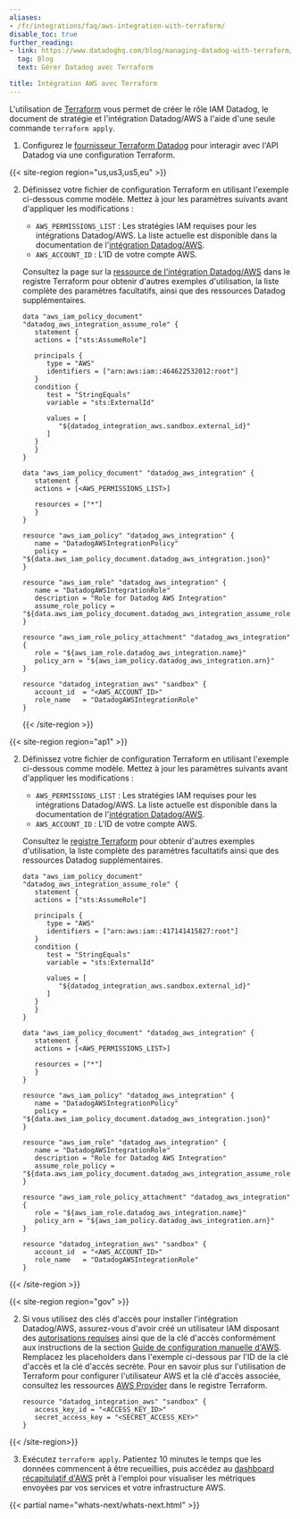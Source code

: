 ```yaml
---
aliases:
- /fr/integrations/faq/aws-integration-with-terraform/
disable_toc: true
further_reading:
- link: https://www.datadoghq.com/blog/managing-datadog-with-terraform/
  tag: Blog
  text: Gérer Datadog avec Terraform

title: Intégration AWS avec Terraform
---
```


L'utilisation de [Terraform][1] vous permet de créer le rôle IAM Datadog, le document de stratégie et l'intégration Datadog/AWS à l'aide d'une seule commande `terraform apply`.


1. Configurez le [fournisseur Terraform Datadog][2] pour interagir avec l'API Datadog via une configuration Terraform.

{{< site-region region="us,us3,us5,eu" >}}

2. Définissez votre fichier de configuration Terraform en utilisant l'exemple ci-dessous comme modèle. Mettez à jour les paramètres suivants avant d'appliquer les modifications :
   * `AWS_PERMISSIONS_LIST` : Les stratégies IAM requises pour les intégrations Datadog/AWS. La liste actuelle est disponible dans la documentation de l'[intégration Datadog/AWS][1].
   * `AWS_ACCOUNT_ID` : L'ID de votre compte AWS.

   Consultez la page sur la [ressource de l'intégration Datadog/AWS][2] dans le registre Terraform pour obtenir d'autres exemples d'utilisation, la liste complète des paramètres facultatifs, ainsi que des ressources Datadog supplémentaires.

   ```hcl
   data "aws_iam_policy_document" "datadog_aws_integration_assume_role" {
      statement {
      actions = ["sts:AssumeRole"]

      principals {
         type = "AWS"
         identifiers = ["arn:aws:iam::464622532012:root"]
      }
      condition {
         test = "StringEquals"
         variable = "sts:ExternalId"

         values = [
            "${datadog_integration_aws.sandbox.external_id}"
         ]
      }
      }
   }

   data "aws_iam_policy_document" "datadog_aws_integration" {
      statement {
      actions = [<AWS_PERMISSIONS_LIST>]

      resources = ["*"]
      }
   }

   resource "aws_iam_policy" "datadog_aws_integration" {
      name = "DatadogAWSIntegrationPolicy"
      policy = "${data.aws_iam_policy_document.datadog_aws_integration.json}"
   }

   resource "aws_iam_role" "datadog_aws_integration" {
      name = "DatadogAWSIntegrationRole"
      description = "Role for Datadog AWS Integration"
      assume_role_policy = "${data.aws_iam_policy_document.datadog_aws_integration_assume_role.json}"
   }

   resource "aws_iam_role_policy_attachment" "datadog_aws_integration" {
      role = "${aws_iam_role.datadog_aws_integration.name}"
      policy_arn = "${aws_iam_policy.datadog_aws_integration.arn}"
   }

   resource "datadog_integration_aws" "sandbox" {
      account_id  = "<AWS_ACCOUNT_ID>"
      role_name   = "DatadogAWSIntegrationRole"
   }
   ```

   [1]: /integrations/amazon_web_services/?tab=manual#aws-iam-permissions
   [2]: https://registry.terraform.io/providers/DataDog/datadog/latest/docs/resources/integration_aws
{{< /site-region >}}

{{< site-region region="ap1" >}}

2. Définissez votre fichier de configuration Terraform en utilisant l'exemple ci-dessous comme modèle. Mettez à jour les paramètres suivants avant d'appliquer les modifications :
   * `AWS_PERMISSIONS_LIST` : Les stratégies IAM requises pour les intégrations Datadog/AWS. La liste actuelle est disponible dans la documentation de l'[intégration Datadog/AWS][1].
   * `AWS_ACCOUNT_ID` : L'ID de votre compte AWS.

   Consultez le [registre Terraform][2] pour obtenir d'autres exemples d'utilisation, la liste complète des paramètres facultatifs ainsi que des ressources Datadog supplémentaires.

   ```hcl
   data "aws_iam_policy_document" "datadog_aws_integration_assume_role" {
      statement {
      actions = ["sts:AssumeRole"]

      principals {
         type = "AWS"
         identifiers = ["arn:aws:iam::417141415827:root"]
      }
      condition {
         test = "StringEquals"
         variable = "sts:ExternalId"

         values = [
            "${datadog_integration_aws.sandbox.external_id}"
         ]
      }
      }
   }

   data "aws_iam_policy_document" "datadog_aws_integration" {
      statement {
      actions = [<AWS_PERMISSIONS_LIST>]

      resources = ["*"]
      }
   }

   resource "aws_iam_policy" "datadog_aws_integration" {
      name = "DatadogAWSIntegrationPolicy"
      policy = "${data.aws_iam_policy_document.datadog_aws_integration.json}"
   }

   resource "aws_iam_role" "datadog_aws_integration" {
      name = "DatadogAWSIntegrationRole"
      description = "Role for Datadog AWS Integration"
      assume_role_policy = "${data.aws_iam_policy_document.datadog_aws_integration_assume_role.json}"
   }

   resource "aws_iam_role_policy_attachment" "datadog_aws_integration" {
      role = "${aws_iam_role.datadog_aws_integration.name}"
      policy_arn = "${aws_iam_policy.datadog_aws_integration.arn}"
   }

   resource "datadog_integration_aws" "sandbox" {
      account_id  = "<AWS_ACCOUNT_ID>"
      role_name   = "DatadogAWSIntegrationRole"
   }
   ```

[1]: /fr/integrations/amazon_web_services/?tab=manual#aws-iam-permissions
[2]: https://registry.terraform.io/providers/DataDog/datadog/latest/docs/resources/integration_aws
{{< /site-region >}}

{{< site-region region="gov" >}}

2. Si vous utilisez des clés d'accès pour installer l'intégration Datadog/AWS, assurez-vous d'avoir créé un utilisateur IAM disposant des [autorisations requises][1] ainsi que de la clé d'accès conformément aux instructions de la section [Guide de configuration manuelle d'AWS][3]. Remplacez les placeholders dans l'exemple ci-dessous par l'ID de la clé d'accès et la clé d'accès secrète. Pour en savoir plus sur l'utilisation de Terraform pour configurer l'utilisateur AWS et la clé d'accès associée, consultez les ressources [AWS Provider][2] dans le registre Terraform.

   ```
   resource "datadog_integration_aws" "sandbox" {
      access_key_id = "<ACCESS_KEY_ID>"
      secret_access_key = "<SECRET_ACCESS_KEY>"
   }
   ```

[1]: /fr/integrations/guide/aws-manual-setup/?tab=accesskeysgovcloudorchinaonly#aws-integration-iam-policy
[2]: https://registry.terraform.io/providers/hashicorp/aws/latest/docs
[3]: /fr/integrations/guide/aws-manual-setup/?tab=accesskeysgovcloudorchinaonly#aws
{{< /site-region>}}

3. Exécutez `terraform apply`. Patientez 10 minutes le temps que les données commencent à être recueillies, puis accédez au [dashboard récapitulatif d'AWS][5] prêt à l'emploi pour visualiser les métriques envoyées par vos services et votre infrastructure AWS.

{{< partial name="whats-next/whats-next.html" >}}

[1]: https://www.terraform.io
[2]: https://registry.terraform.io/providers/DataDog/datadog/latest/docs
[5]: https://app.datadoghq.com/screen/integration/7/aws-overview
